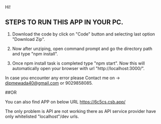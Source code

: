 Hi!

## STEPS TO RUN THIS APP IN YOUR PC.

1. Download the code by click on "Code" button and selecting last option "Download Zip".

2. Now after unziping, open command prompt and go the directory path and type "npm install".

3. Once npm install task is completed type "npm start". Now this will automatically open your browser with url "http://localhost:3000/".

In case you encounter any error please Contact me on -> dipmewada40@gmail.com or 9029858085.

##OR

You can also find APP on below URL
https://6c5cs.csb.app/
 
 The only problem is API are not working there as API service provider have only whitelisted "localhost"/dev urls.
 
 
